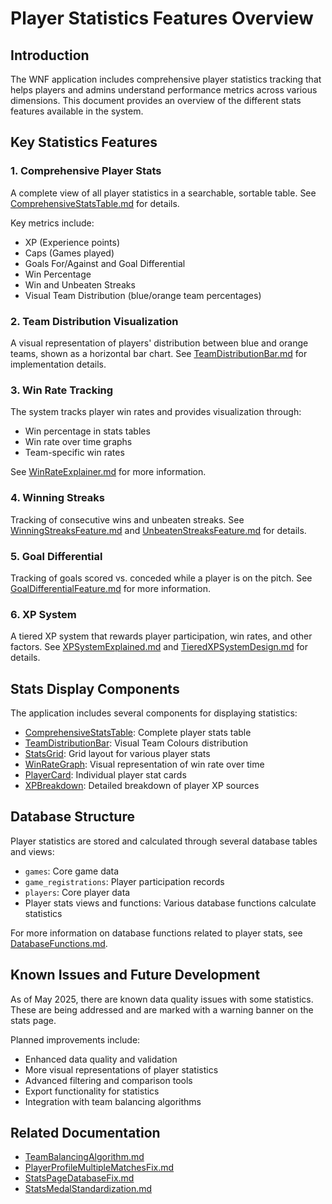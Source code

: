 # Player Statistics Features Overview

## Introduction
The WNF application includes comprehensive player statistics tracking that helps players and admins understand performance metrics across various dimensions. This document provides an overview of the different stats features available in the system.

## Key Statistics Features

### 1. Comprehensive Player Stats
A complete view of all player statistics in a searchable, sortable table. See [ComprehensiveStatsTable.md](./components/ComprehensiveStatsTable.md) for details.

Key metrics include:
- XP (Experience points)
- Caps (Games played)
- Goals For/Against and Goal Differential
- Win Percentage
- Win and Unbeaten Streaks
- Visual Team Distribution (blue/orange team percentages)

### 2. Team Distribution Visualization
A visual representation of players' distribution between blue and orange teams, shown as a horizontal bar chart. See [TeamDistributionBar.md](./components/TeamDistributionBar.md) for implementation details.

### 3. Win Rate Tracking
The system tracks player win rates and provides visualization through:
- Win percentage in stats tables
- Win rate over time graphs
- Team-specific win rates

See [WinRateExplainer.md](./WinRateExplainer.md) for more information.

### 4. Winning Streaks
Tracking of consecutive wins and unbeaten streaks. See [WinningStreaksFeature.md](./WinningStreaksFeature.md) and [UnbeatenStreaksFeature.md](./UnbeatenStreaksFeature.md) for details.

### 5. Goal Differential
Tracking of goals scored vs. conceded while a player is on the pitch. See [GoalDifferentialFeature.md](./GoalDifferentialFeature.md) for more information.

### 6. XP System
A tiered XP system that rewards player participation, win rates, and other factors. See [XPSystemExplained.md](./XPSystemExplained.md) and [TieredXPSystemDesign.md](./TieredXPSystemDesign.md) for details.

## Stats Display Components

The application includes several components for displaying statistics:
- [ComprehensiveStatsTable](./components/ComprehensiveStatsTable.md): Complete player stats table
- [TeamDistributionBar](./components/TeamDistributionBar.md): Visual Team Colours distribution
- [StatsGrid](./components/StatsGrid.md): Grid layout for various player stats
- [WinRateGraph](./components/WinRateGraph.md): Visual representation of win rate over time
- [PlayerCard](./components/PlayerCard.md): Individual player stat cards
- [XPBreakdown](./components/XPBreakdown.md): Detailed breakdown of player XP sources

## Database Structure

Player statistics are stored and calculated through several database tables and views:
- `games`: Core game data
- `game_registrations`: Player participation records
- `players`: Core player data
- Player stats views and functions: Various database functions calculate statistics

For more information on database functions related to player stats, see [DatabaseFunctions.md](./DatabaseFunctions.md).

## Known Issues and Future Development

As of May 2025, there are known data quality issues with some statistics. These are being addressed and are marked with a warning banner on the stats page.

Planned improvements include:
- Enhanced data quality and validation
- More visual representations of player statistics
- Advanced filtering and comparison tools
- Export functionality for statistics
- Integration with team balancing algorithms

## Related Documentation
- [TeamBalancingAlgorithm.md](./TeamBalancingAlgorithm.md)
- [PlayerProfileMultipleMatchesFix.md](./PlayerProfileMultipleMatchesFix.md)
- [StatsPageDatabaseFix.md](./fixes/StatsPageDatabaseFix.md)
- [StatsMedalStandardization.md](./components/StatsMedalStandardization.md)
